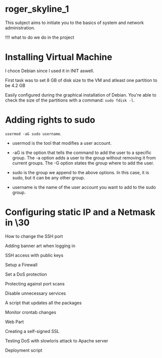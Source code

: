 # roger_skyline_1


This subject aims to initiate you to the basics of system and network administration.

!!!! what to do we do in the project

# Installing Virtual Machine
  
  I choce Debian since I used it in INIT aswell.
  
  First task was to set 8 GB of disk size to the VM and atleast one partition to be 4.2 GB
  
  Easily configured during the graphical installation of Debian.
  You're able to check the size of the partitions with a command: `sudo fdisk -l`.
 
# Adding rights to sudo

   `usermod -aG sudo username`.
  
   - usermod is the tool that modifies a user account.
  
   - -aG is the option that tells the command to add the user to a specific group. 
   The -a option adds a user to the group without removing it from current groups. 
   The -G option states the group where to add the user.
  
   - sudo is the group we append to the above options. In this case, it is sudo, but it can be any other group.
  
   - username is the name of the user account you want to add to the sudo group.

# Configuring static IP and a Netmask in \30
  
  
How to change the SSH port

Adding banner art when logging in

SSH access with public keys

Setup a Firewall

Set a DoS protection

Protecting against port scans

Disable unnecessary services

A script that updates all the packages

Monitor crontab changes

Web Part

Creating a self-signed SSL

Testing DoS with slowloris attack to Apache server

Deployment script
